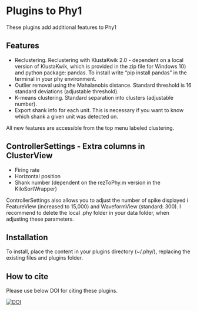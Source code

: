 # Plugins to Phy1 
These plugins add additional features to Phy1

## Features
* Reclustering. Reclustering with KlustaKwik 2.0 - dependent on a local version of KlustaKwik, which is provided in the zip file for Windows 10) and python package: pandas. To install write “pip install pandas” in the terminal in your phy environment.
* Outlier removal using the Mahalanobis distance. Standard threshold is 16 standard deviations (adjustable threshold).
* K-means clustering. Standard separation into clusters (adjustable number).
* Export shank info for each unit. This is necessary if you want to know which shank a given unit was detected on.

All new features are accessible from the top menu labeled clustering.

## ControllerSettings - Extra columns in ClusterView
* Firing rate
* Horizontal position
* Shank number (dependent on the rezToPhy.m version in the KiloSortWrapper)

ControllerSettings also allows you to adjust the number of spike displayed i FeatureView (increased to 15,000) and WaveformView (standard: 300). I recommend to delete the local .phy folder in your data folder, when adjusting these parameters.

## Installation 
To install, place the content in your plugins directory (~/.phy/), replacing the existing files and plugins folder.

## How to cite
Please use below DOI for citing these plugins.

<a href="https://zenodo.org/badge/latestdoi/126424002"><img src="https://zenodo.org/badge/126424002.svg" alt="DOI"></a>
